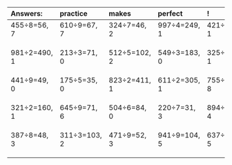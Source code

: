 | Answers: | practice | makes | perfect | ! |
| :--- | :--- | :--- | :--- | :--- |
| 455÷8=56, 7 | 610÷9=67, 7 | 324÷7=46, 2 | 997÷4=249, 1 | 421÷5=84, 1 | 
|   |   |   |   |   | 
|   |   |   |   |   | 
|   |   |   |   |   | 
| 981÷2=490, 1 | 213÷3=71, 0 | 512÷5=102, 2 | 549÷3=183, 0 | 325÷2=162, 1 | 
|   |   |   |   |   | 
|   |   |   |   |   | 
|   |   |   |   |   | 
| 441÷9=49, 0 | 175÷5=35, 0 | 823÷2=411, 1 | 611÷2=305, 1 | 755÷9=83, 8 | 
|   |   |   |   |   | 
|   |   |   |   |   | 
|   |   |   |   |   | 
| 321÷2=160, 1 | 645÷9=71, 6 | 504÷6=84, 0 | 220÷7=31, 3 | 894÷5=178, 4 | 
|   |   |   |   |   | 
|   |   |   |   |   | 
|   |   |   |   |   | 
| 387÷8=48, 3 | 311÷3=103, 2 | 471÷9=52, 3 | 941÷9=104, 5 | 637÷8=79, 5 | 
|   |   |   |   |   | 
|   |   |   |   |   | 
|   |   |   |   |   | 
